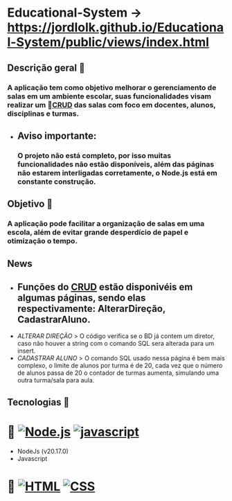 # Educational-System -> https://jordlolk.github.io/Educational-System/public/views/index.html
## Descrição geral 💬
### A aplicação tem como objetivo melhorar o gerenciamento de salas em um ambiente escolar, suas funcionalidades visam realizar um 📍[CRUD](https://www.sumologic.com/glossary/crud/#:~:text=CRUD%20is%20an%20acronym%20from,%2C%20read%2C%20update%20and%20delete.) das salas com foco em docentes, alunos, disciplinas e turmas.

* ## Aviso importante:
   ### O projeto não está completo, por isso muitas funcionalidades não estão disponíveis, além das páginas não estarem interligadas corretamente, o Node.js está em constante construção.
## Objetivo 🚩
### A aplicação pode facilitar a organização de salas em uma escola, além de evitar grande desperdício de papel e otimização o tempo. 

## News
   - ## Funções do [CRUD](https://www.sumologic.com/glossary/crud/#:~:text=CRUD%20is%20an%20acronym%20from,%2C%20read%2C%20update%20and%20delete.) estão disponivéis em algumas páginas, sendo elas respectivamente: AlterarDireção, CadastrarAluno.
   - *ALTERAR DIREÇÃO* > O código verifica se o BD já contem um diretor, caso não houver a string com o comando SQL sera alterada para um insert.
   - *CADASTRAR ALUNO* > O comando SQL usado nessa página é bem mais complexo, o limite de alunos por turma é de 20, cada vez que o número de alunos passa de 20 o contador de turmas aumenta, simulando uma outra turma/sala para aula.

## Tecnologias 👾
 # 📍 [![Node.js](https://img.shields.io/badge/Node.js-323330?style=for-the-badge&logo=Node.js&logoColor=F7DF1E)](https://nodejs.org/api/documentation.html) [![javascript](https://img.shields.io/badge/JavaScript-323330?style=for-the-badge&logo=javascript&logoColor=F7DF1E)](https://developer.mozilla.org/pt-BR/docs/Web/JavaScript)
   - NodeJs (v20.17.0)
   - Javascript

 # 📍 [![HTML](https://img.shields.io/badge/HTML5-E34F26?style=for-the-badge&logo=html5&logoColor=white)](https://developer.mozilla.org/pt-BR/docs/Web/HTML) [![CSS](https://img.shields.io/badge/CSS3-1572B6?style=for-the-badge&logo=css3&logoColor=white)](https://developer.mozilla.org/pt-BR/docs/Web/CSS)
